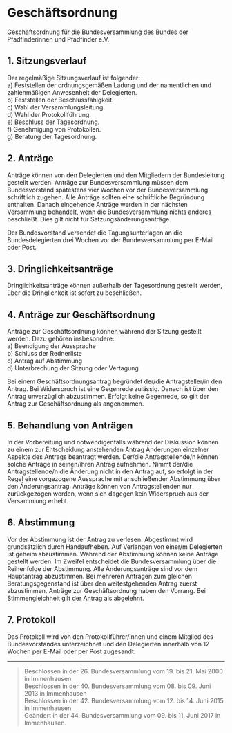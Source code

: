 # Geschäftsordnung

Geschäftsordnung für die Bundesversammlung des Bundes der Pfadfinderinnen und Pfadfinder e.V.

##	1.	Sitzungsverlauf
Der regelmäßige Sitzungsverlauf ist folgender:  
a)	Feststellen der ordnungsgemäßen Ladung und der namentlichen und zahlenmäßigen Anwesenheit der Delegierten.  
b)	Feststellen der Beschlussfähigkeit.  
c)	Wahl der Versammlungsleitung.  
d)	Wahl der Protokollführung.  
e)	Beschluss der Tagesordnung.  
f)	Genehmigung von Protokollen.  
g)	Beratung der Tagesordnung.

## 2.	Anträge
Anträge können von den Delegierten und den Mitgliedern der Bundesleitung gestellt werden. Anträge zur Bundesversammlung müssen dem Bundesvorstand spätestens vier Wochen vor der Bundesversammlung schriftlich zugehen. Alle Anträge sollten eine schriftliche Begründung enthalten. Danach eingehende Anträge werden in der nächsten Versammlung behandelt, wenn die Bundesversammlung nichts anderes beschließt. Dies gilt nicht für Satzungsänderungsanträge.

Der Bundesvorstand versendet die Tagungsunterlagen an die Bundesdelegierten drei Wochen vor der Bundesversammlung per E-Mail oder Post.

## 3.	Dringlichkeitsanträge
Dringlichkeitsanträge können außerhalb der Tagesordnung gestellt werden, über die Dringlichkeit ist sofort zu beschließen.

## 4.	Anträge zur Geschäftsordnung
Anträge zur Geschäftsordnung können während der Sitzung gestellt werden. Dazu gehören insbesondere:  
a)	Beendigung der Aussprache  
b)	Schluss der Rednerliste  
c)	Antrag auf Abstimmung  
d)	Unterbrechung der Sitzung oder Vertagung  

Bei einem Geschäftsordnungsantrag begründet der/die Antragsteller/in den Antrag. Bei Widerspruch ist eine Gegenrede zulässig. Danach ist über den Antrag unverzüglich abzustimmen. Erfolgt keine Gegenrede, so gilt der Antrag zur Geschäftsordnung als angenommen.

##	5. 	Behandlung von Anträgen
In der Vorbereitung und notwendigenfalls während der Diskussion können zu einem zur Entscheidung anstehenden Antrag Änderungen einzelner Aspekte des Antrags beantragt werden. Der/die Antragstellende/n können solche Anträge in seinen/ihren Antrag aufnehmen. Nimmt der/die Antragstellende/n die Änderung nicht in den Antrag auf, so erfolgt in der Regel eine vorgezogene Aussprache mit anschließender Abstimmung über den Änderungsantrag. Anträge können von Antragstellenden nur zurückgezogen werden, wenn sich dagegen kein Widerspruch aus der Versammlung erhebt.

##	6.	Abstimmung
Vor der Abstimmung ist der Antrag zu verlesen. Abgestimmt wird grundsätzlich durch Handaufheben. Auf Verlangen von einer/m Delegierten ist geheim abzustimmen. Während der Abstimmung können keine Anträge gestellt werden. Im Zweifel entscheidet die Bundesversammlung über die Reihenfolge der Abstimmung. Alle Änderungsanträge sind vor dem Hauptantrag abzustimmen. Bei mehreren Anträgen zum gleichen Beratungsgegenstand ist über den weitestgehenden Antrag zuerst abzustimmen. Anträge zur Geschäftsordnung haben den Vorrang. Bei Stimmengleichheit gilt der Antrag als abgelehnt.

##	7.	Protokoll
Das Protokoll wird von den Protokollführer/innen und einem Mitglied des Bundesvorstandes unterzeichnet und den Delegierten innerhalb von 12 Wochen per E-Mail oder per Post zugesandt.

---

> Beschlossen in der 26. Bundesversammlung vom 19. bis 21. Mai 2000 in Immenhausen  
Beschlossen in der 40. Bundesversammlung vom 08. bis 09. Juni 2013 in Immenhausen  
Beschlossen in der 42. Bundesversammlung vom 12. bis 14. Juni 2015 in Immenhausen  
Geändert in der 44. Bundesversammlung vom 09. bis 11. Juni 2017 in Immenhausen.  

